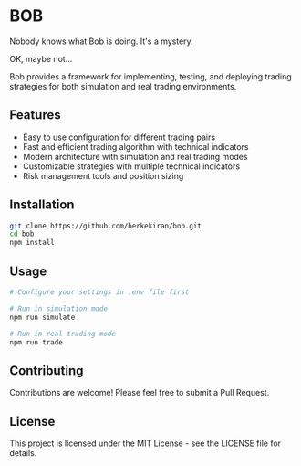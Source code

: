 # BOB 

Nobody knows what Bob is doing. It's a mystery.

OK, maybe not...

Bob provides a framework for implementing, testing, and deploying trading strategies for both simulation and real trading environments.

## Features

- Easy to use configuration for different trading pairs
- Fast and efficient trading algorithm with technical indicators
- Modern architecture with simulation and real trading modes
- Customizable strategies with multiple technical indicators
- Risk management tools and position sizing

## Installation

```bash
git clone https://github.com/berkekiran/bob.git
cd bob
npm install
```

## Usage

```bash
# Configure your settings in .env file first

# Run in simulation mode
npm run simulate

# Run in real trading mode
npm run trade
```

## Contributing

Contributions are welcome! Please feel free to submit a Pull Request.

## License

This project is licensed under the MIT License - see the LICENSE file for details. 